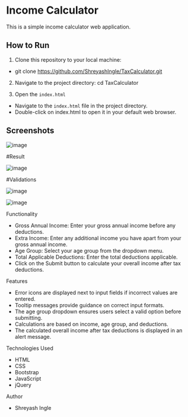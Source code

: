 # Income Calculator

This is a simple income calculator web application.

## How to Run

1. Clone this repository to your local machine:
- git clone https://github.com/ShreyashIngle/TaxCalculator.git

2. Navigate to the project directory:
cd TaxCalculator

3. Open the `index.html`
- Navigate to the `index.html` file in the project directory.
- Double-click on index.html to open it in your default web browser.

## Screenshots

![image](https://github.com/ShreyashIngle/TaxCalculator/assets/109937258/417a400d-0783-46f6-883b-831075dff0bc)


#Result 

![image](https://github.com/ShreyashIngle/TaxCalculator/assets/109937258/f1167021-797d-4b21-9f05-ab89c450f3bc)


#Validations

![image](https://github.com/ShreyashIngle/TaxCalculator/assets/109937258/5cb80eeb-be53-4174-8db4-9d5aa93dd3de)

![image](https://github.com/ShreyashIngle/TaxCalculator/assets/109937258/8f73bfe0-9acb-426b-a388-85b697c3935a)

Functionality
- Gross Annual Income: Enter your gross annual income before any deductions.
- Extra Income: Enter any additional income you have apart from your gross annual income.
- Age Group: Select your age group from the dropdown menu.
- Total Applicable Deductions: Enter the total deductions applicable.
- Click on the Submit button to calculate your overall income after tax deductions.

Features
- Error icons are displayed next to input fields if incorrect values are entered.
- Tooltip messages provide guidance on correct input formats.
- The age group dropdown ensures users select a valid option before submitting.
- Calculations are based on income, age group, and deductions.
- The calculated overall income after tax deductions is displayed in an alert message.

Technologies Used
- HTML
- CSS
- Bootstrap
- JavaScript
- jQuery

Author
- Shreyash Ingle

